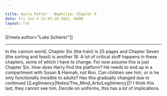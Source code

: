 ```yaml
---

title: Harry Potter - Nephilim: Chapter 9
date: Fri Jun 4 12:45:10 2021 -0400
layout: rut
---
```


[[!meta author="Luke Schierer"]]

---

In the cannon world, Chapter Six (the train) is 25 pages and Chapter Seven (the
sorting and feast) is another 18.  A lot of critical stuff happens in these
chapters, some of which I have to change.  For now assume this is just Chapter
Six. How does Harry find the platform?  He needs to end up in a compartment with
Susan & Hannah, not Ron.  Can children see him, or is he only functionally
invisible to adults?  Has this gradually changed due to continued
[[Legilimency|Notes/The_Mind_Arts/Legilimency]]? I think this last, they cannot
see him.  Decide on uniforms, this has a *lot* of implications.  
